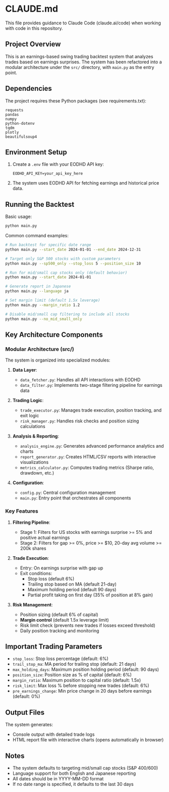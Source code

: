 # CLAUDE.md

This file provides guidance to Claude Code (claude.ai/code) when working with code in this repository.

## Project Overview

This is an earnings-based swing trading backtest system that analyzes trades based on earnings surprises. The system has been refactored into a modular architecture under the `src/` directory, with `main.py` as the entry point.

## Dependencies

The project requires these Python packages (see requirements.txt):
```
requests
pandas
numpy
python-dotenv
tqdm
plotly
beautifulsoup4
```

## Environment Setup

1. Create a `.env` file with your EODHD API key:
   ```
   EODHD_API_KEY=your_api_key_here
   ```

2. The system uses EODHD API for fetching earnings and historical price data.

## Running the Backtest

Basic usage:
```bash
python main.py
```

Common command examples:
```bash
# Run backtest for specific date range
python main.py --start_date 2024-01-01 --end_date 2024-12-31

# Target only S&P 500 stocks with custom parameters
python main.py --sp500_only --stop_loss 5 --position_size 10

# Run for mid/small cap stocks only (default behavior)
python main.py --start_date 2024-01-01

# Generate report in Japanese
python main.py --language ja

# Set margin limit (default 1.5x leverage)
python main.py --margin_ratio 1.2

# Disable mid/small cap filtering to include all stocks
python main.py --no_mid_small_only
```

## Key Architecture Components

### Modular Architecture (src/)

The system is organized into specialized modules:

1. **Data Layer**:
   - `data_fetcher.py`: Handles all API interactions with EODHD
   - `data_filter.py`: Implements two-stage filtering pipeline for earnings data

2. **Trading Logic**:
   - `trade_executor.py`: Manages trade execution, position tracking, and exit logic
   - `risk_manager.py`: Handles risk checks and position sizing calculations

3. **Analysis & Reporting**:
   - `analysis_engine.py`: Generates advanced performance analytics and charts
   - `report_generator.py`: Creates HTML/CSV reports with interactive visualizations
   - `metrics_calculator.py`: Computes trading metrics (Sharpe ratio, drawdown, etc.)

4. **Configuration**:
   - `config.py`: Central configuration management
   - `main.py`: Entry point that orchestrates all components

### Key Features

1. **Filtering Pipeline**:
   - Stage 1: Filters for US stocks with earnings surprise >= 5% and positive actual earnings
   - Stage 2: Filters for gap >= 0%, price >= $10, 20-day avg volume >= 200k shares

2. **Trade Execution**:
   - Entry: On earnings surprise with gap up
   - Exit conditions:
     - Stop loss (default 6%)
     - Trailing stop based on MA (default 21-day)
     - Maximum holding period (default 90 days)
     - Partial profit taking on first day (35% of position at 8% gain)

3. **Risk Management**:
   - Position sizing (default 6% of capital)
   - **Margin control** (default 1.5x leverage limit)
   - Risk limit check (prevents new trades if losses exceed threshold)
   - Daily position tracking and monitoring

## Important Trading Parameters

- `stop_loss`: Stop loss percentage (default: 6%)
- `trail_stop_ma`: MA period for trailing stop (default: 21 days)
- `max_holding_days`: Maximum position holding period (default: 90 days)
- `position_size`: Position size as % of capital (default: 6%)
- `margin_ratio`: Maximum position to capital ratio (default: 1.5x)
- `risk_limit`: Max loss % before stopping new trades (default: 6%)
- `pre_earnings_change`: Min price change in 20 days before earnings (default: 0%)

## Output Files

The system generates:
- Console output with detailed trade logs
- HTML report file with interactive charts (opens automatically in browser)

## Notes

- The system defaults to targeting mid/small cap stocks (S&P 400/600)
- Language support for both English and Japanese reporting
- All dates should be in YYYY-MM-DD format
- If no date range is specified, it defaults to the last 30 days